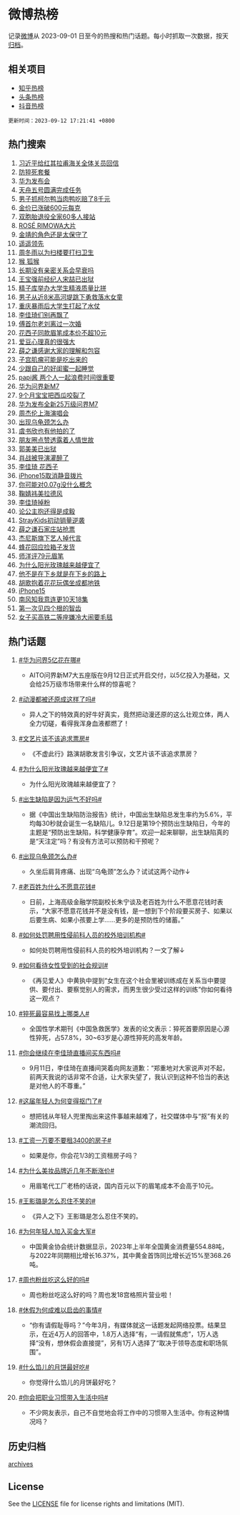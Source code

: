 # 微博热榜

记录[微博](https://www.weibo.com)从 2023-09-01 日至今的热搜和热门话题。每小时抓取一次数据，按天[归档](archives)。

## 相关项目

- [知乎热榜](https://github.com/hotarchive/zhihu)
- [头条热榜](https://github.com/hotarchive/toutiao)
- [抖音热榜](https://github.com/hotarchive/douyin)


`更新时间：2023-09-12 17:21:41 +0800`

## 热门搜索

1. [习近平给红其拉甫海关全体关员回信](https://m.weibo.cn/search?containerid=100103type%3D1%26t%3D10%26q%3D%23%E4%B9%A0%E8%BF%91%E5%B9%B3%E7%BB%99%E7%BA%A2%E5%85%B6%E6%8B%89%E7%94%AB%E6%B5%B7%E5%85%B3%E5%85%A8%E4%BD%93%E5%85%B3%E5%91%98%E5%9B%9E%E4%BF%A1%23&stream_entry_id=51&isnewpage=1&extparam=seat%3D1%26dgr%3D0%26c_type%3D51%26cate%3D10103%26stream_entry_id%3D51%26pos%3D0%26filter_type%3Drealtimehot%26display_time%3D1694510500%26pre_seqid%3D1694510500071032672164)
1. [防猝死套餐](https://m.weibo.cn/search?containerid=100103type%3D1%26t%3D10%26q%3D%E9%98%B2%E7%8C%9D%E6%AD%BB%E5%A5%97%E9%A4%90&stream_entry_id=31&isnewpage=1&extparam=seat%3D1%26dgr%3D0%26pos%3D0%26band_rank%3D1%26stream_entry_id%3D31%26lcate%3D5001%26filter_type%3Drealtimehot%26c_type%3D31%26q%3D%25E9%2598%25B2%25E7%258C%259D%25E6%25AD%25BB%25E5%25A5%2597%25E9%25A4%2590%26flag%3D16%26cate%3D5001%26realpos%3D1%26display_time%3D1694510500%26pre_seqid%3D1694510500071032672164)
1. [华为发布会](https://m.weibo.cn/search?containerid=100103type%3D1%26t%3D10%26q%3D%E5%8D%8E%E4%B8%BA%E5%8F%91%E5%B8%83%E4%BC%9A&stream_entry_id=31&isnewpage=1&extparam=seat%3D1%26dgr%3D0%26pos%3D1%26band_rank%3D2%26stream_entry_id%3D31%26lcate%3D5001%26filter_type%3Drealtimehot%26c_type%3D31%26q%3D%25E5%258D%258E%25E4%25B8%25BA%25E5%258F%2591%25E5%25B8%2583%25E4%25BC%259A%26flag%3D16%26cate%3D5001%26realpos%3D2%26display_time%3D1694510500%26pre_seqid%3D1694510500071032672164)
1. [天舟五号圆满完成任务](https://m.weibo.cn/search?containerid=100103type%3D1%26t%3D10%26q%3D%23%E5%A4%A9%E8%88%9F%E4%BA%94%E5%8F%B7%E5%9C%86%E6%BB%A1%E5%AE%8C%E6%88%90%E4%BB%BB%E5%8A%A1%23&stream_entry_id=31&isnewpage=1&extparam=seat%3D1%26dgr%3D0%26pos%3D2%26band_rank%3D3%26stream_entry_id%3D31%26lcate%3D5001%26filter_type%3Drealtimehot%26c_type%3D31%26q%3D%2523%25E5%25A4%25A9%25E8%2588%259F%25E4%25BA%2594%25E5%258F%25B7%25E5%259C%2586%25E6%25BB%25A1%25E5%25AE%258C%25E6%2588%2590%25E4%25BB%25BB%25E5%258A%25A1%2523%26flag%3D0%26cate%3D5001%26realpos%3D3%26display_time%3D1694510500%26pre_seqid%3D1694510500071032672164)
1. [男子抓柯尔鸭当肉鸭吃赔了8千元](https://m.weibo.cn/search?containerid=100103type%3D1%26t%3D10%26q%3D%23%E7%94%B7%E5%AD%90%E6%8A%93%E6%9F%AF%E5%B0%94%E9%B8%AD%E5%BD%93%E8%82%89%E9%B8%AD%E5%90%83%E8%B5%94%E4%BA%868%E5%8D%83%E5%85%83%23&stream_entry_id=31&isnewpage=1&extparam=seat%3D1%26dgr%3D0%26pos%3D3%26band_rank%3D4%26stream_entry_id%3D31%26lcate%3D5001%26filter_type%3Drealtimehot%26c_type%3D31%26q%3D%2523%25E7%2594%25B7%25E5%25AD%2590%25E6%258A%2593%25E6%259F%25AF%25E5%25B0%2594%25E9%25B8%25AD%25E5%25BD%2593%25E8%2582%2589%25E9%25B8%25AD%25E5%2590%2583%25E8%25B5%2594%25E4%25BA%25868%25E5%258D%2583%25E5%2585%2583%2523%26flag%3D1%26cate%3D5001%26realpos%3D4%26display_time%3D1694510500%26pre_seqid%3D1694510500071032672164)
1. [金价已涨破600元每克](https://m.weibo.cn/search?containerid=100103type%3D1%26t%3D10%26q%3D%23%E9%87%91%E4%BB%B7%E5%B7%B2%E6%B6%A8%E7%A0%B4600%E5%85%83%E6%AF%8F%E5%85%8B%23&stream_entry_id=31&isnewpage=1&extparam=seat%3D1%26dgr%3D0%26pos%3D4%26band_rank%3D5%26stream_entry_id%3D31%26lcate%3D5001%26filter_type%3Drealtimehot%26c_type%3D31%26q%3D%2523%25E9%2587%2591%25E4%25BB%25B7%25E5%25B7%25B2%25E6%25B6%25A8%25E7%25A0%25B4600%25E5%2585%2583%25E6%25AF%258F%25E5%2585%258B%2523%26flag%3D0%26cate%3D5001%26realpos%3D5%26display_time%3D1694510500%26pre_seqid%3D1694510500071032672164)
1. [双胞胎退役全家60多人接站](https://m.weibo.cn/search?containerid=100103type%3D1%26t%3D10%26q%3D%23%E5%8F%8C%E8%83%9E%E8%83%8E%E9%80%80%E5%BD%B9%E5%85%A8%E5%AE%B660%E5%A4%9A%E4%BA%BA%E6%8E%A5%E7%AB%99%23&stream_entry_id=31&isnewpage=1&extparam=seat%3D1%26dgr%3D0%26pos%3D5%26band_rank%3D6%26stream_entry_id%3D31%26lcate%3D5001%26filter_type%3Drealtimehot%26c_type%3D31%26q%3D%2523%25E5%258F%258C%25E8%2583%259E%25E8%2583%258E%25E9%2580%2580%25E5%25BD%25B9%25E5%2585%25A8%25E5%25AE%25B660%25E5%25A4%259A%25E4%25BA%25BA%25E6%258E%25A5%25E7%25AB%2599%2523%26flag%3D32768%26cate%3D5001%26realpos%3D6%26display_time%3D1694510500%26pre_seqid%3D1694510500071032672164)
1. [ROSÉ RIMOWA大片](https://m.weibo.cn/search?containerid=100103type%3D1%26t%3D10%26q%3D%23ROS%C3%89+RIMOWA%E5%A4%A7%E7%89%87%23&stream_entry_id=31&isnewpage=1&extparam=seat%3D1%26dgr%3D0%26pos%3D6%26band_rank%3D7%26is_ad_pos%3D1%26stream_entry_id%3D31%26lcate%3D5001%26filter_type%3Drealtimehot%26topic_ad%3D1%26c_type%3D31%26q%3D%2523ROS%25C3%2589%2520RIMOWA%25E5%25A4%25A7%25E7%2589%2587%2523%26cate%3D5001%26adid%3D203102%26display_time%3D1694510500%26pre_seqid%3D1694510500071032672164)
1. [金靖的角色还是太保守了](https://m.weibo.cn/search?containerid=100103type%3D1%26t%3D10%26q%3D%E9%87%91%E9%9D%96%E7%9A%84%E8%A7%92%E8%89%B2%E8%BF%98%E6%98%AF%E5%A4%AA%E4%BF%9D%E5%AE%88%E4%BA%86&stream_entry_id=31&isnewpage=1&extparam=seat%3D1%26dgr%3D0%26pos%3D7%26band_rank%3D7%26stream_entry_id%3D31%26lcate%3D5001%26filter_type%3Drealtimehot%26c_type%3D31%26q%3D%25E9%2587%2591%25E9%259D%2596%25E7%259A%2584%25E8%25A7%2592%25E8%2589%25B2%25E8%25BF%2598%25E6%2598%25AF%25E5%25A4%25AA%25E4%25BF%259D%25E5%25AE%2588%25E4%25BA%2586%26flag%3D1%26cate%3D5001%26realpos%3D7%26display_time%3D1694510500%26pre_seqid%3D1694510500071032672164)
1. [遥遥领先](https://m.weibo.cn/search?containerid=100103type%3D1%26t%3D10%26q%3D%E9%81%A5%E9%81%A5%E9%A2%86%E5%85%88&stream_entry_id=31&isnewpage=1&extparam=seat%3D1%26dgr%3D0%26pos%3D8%26band_rank%3D8%26stream_entry_id%3D31%26lcate%3D5001%26filter_type%3Drealtimehot%26c_type%3D31%26q%3D%25E9%2581%25A5%25E9%2581%25A5%25E9%25A2%2586%25E5%2585%2588%26flag%3D1%26cate%3D5001%26realpos%3D8%26display_time%3D1694510500%26pre_seqid%3D1694510500071032672164)
1. [周冬雨以为扫楼要打扫卫生](https://m.weibo.cn/search?containerid=100103type%3D1%26t%3D10%26q%3D%23%E5%91%A8%E5%86%AC%E9%9B%A8%E4%BB%A5%E4%B8%BA%E6%89%AB%E6%A5%BC%E8%A6%81%E6%89%93%E6%89%AB%E5%8D%AB%E7%94%9F%23&stream_entry_id=31&isnewpage=1&extparam=seat%3D1%26dgr%3D0%26pos%3D9%26band_rank%3D9%26stream_entry_id%3D31%26lcate%3D5001%26filter_type%3Drealtimehot%26c_type%3D31%26q%3D%2523%25E5%2591%25A8%25E5%2586%25AC%25E9%259B%25A8%25E4%25BB%25A5%25E4%25B8%25BA%25E6%2589%25AB%25E6%25A5%25BC%25E8%25A6%2581%25E6%2589%2593%25E6%2589%25AB%25E5%258D%25AB%25E7%2594%259F%2523%26flag%3D0%26cate%3D5001%26realpos%3D9%26display_time%3D1694510500%26pre_seqid%3D1694510500071032672164)
1. [猴 狐猴](https://m.weibo.cn/search?containerid=100103type%3D1%26t%3D10%26q%3D%E7%8C%B4+%E7%8B%90%E7%8C%B4&stream_entry_id=31&isnewpage=1&extparam=seat%3D1%26dgr%3D0%26pos%3D10%26band_rank%3D10%26stream_entry_id%3D31%26lcate%3D5001%26filter_type%3Drealtimehot%26c_type%3D31%26q%3D%25E7%258C%25B4%2520%25E7%258B%2590%25E7%258C%25B4%26flag%3D0%26cate%3D5001%26realpos%3D10%26display_time%3D1694510500%26pre_seqid%3D1694510500071032672164)
1. [长期没有亲密关系会早衰吗](https://m.weibo.cn/search?containerid=100103type%3D1%26t%3D10%26q%3D%E9%95%BF%E6%9C%9F%E6%B2%A1%E6%9C%89%E4%BA%B2%E5%AF%86%E5%85%B3%E7%B3%BB%E4%BC%9A%E6%97%A9%E8%A1%B0%E5%90%97&stream_entry_id=31&isnewpage=1&extparam=seat%3D1%26dgr%3D0%26pos%3D11%26band_rank%3D11%26stream_entry_id%3D31%26lcate%3D5001%26filter_type%3Drealtimehot%26c_type%3D31%26q%3D%25E9%2595%25BF%25E6%259C%259F%25E6%25B2%25A1%25E6%259C%2589%25E4%25BA%25B2%25E5%25AF%2586%25E5%2585%25B3%25E7%25B3%25BB%25E4%25BC%259A%25E6%2597%25A9%25E8%25A1%25B0%25E5%2590%2597%26flag%3D2%26cate%3D5001%26realpos%3D11%26display_time%3D1694510500%26pre_seqid%3D1694510500071032672164)
1. [王宝强前经纪人宋喆已出狱](https://m.weibo.cn/search?containerid=100103type%3D1%26t%3D10%26q%3D%23%E7%8E%8B%E5%AE%9D%E5%BC%BA%E5%89%8D%E7%BB%8F%E7%BA%AA%E4%BA%BA%E5%AE%8B%E5%96%86%E5%B7%B2%E5%87%BA%E7%8B%B1%23&stream_entry_id=31&isnewpage=1&extparam=seat%3D1%26dgr%3D0%26pos%3D12%26band_rank%3D12%26stream_entry_id%3D31%26lcate%3D5001%26filter_type%3Drealtimehot%26c_type%3D31%26q%3D%2523%25E7%258E%258B%25E5%25AE%259D%25E5%25BC%25BA%25E5%2589%258D%25E7%25BB%258F%25E7%25BA%25AA%25E4%25BA%25BA%25E5%25AE%258B%25E5%2596%2586%25E5%25B7%25B2%25E5%2587%25BA%25E7%258B%25B1%2523%26flag%3D2%26cate%3D5001%26realpos%3D12%26display_time%3D1694510500%26pre_seqid%3D1694510500071032672164)
1. [精子库举办大学生精液质量比拼](https://m.weibo.cn/search?containerid=100103type%3D1%26t%3D10%26q%3D%23%E7%B2%BE%E5%AD%90%E5%BA%93%E4%B8%BE%E5%8A%9E%E5%A4%A7%E5%AD%A6%E7%94%9F%E7%B2%BE%E6%B6%B2%E8%B4%A8%E9%87%8F%E6%AF%94%E6%8B%BC%23&stream_entry_id=31&isnewpage=1&extparam=seat%3D1%26dgr%3D0%26pos%3D13%26band_rank%3D13%26stream_entry_id%3D31%26lcate%3D5001%26filter_type%3Drealtimehot%26c_type%3D31%26q%3D%2523%25E7%25B2%25BE%25E5%25AD%2590%25E5%25BA%2593%25E4%25B8%25BE%25E5%258A%259E%25E5%25A4%25A7%25E5%25AD%25A6%25E7%2594%259F%25E7%25B2%25BE%25E6%25B6%25B2%25E8%25B4%25A8%25E9%2587%258F%25E6%25AF%2594%25E6%258B%25BC%2523%26flag%3D2%26cate%3D5001%26realpos%3D13%26display_time%3D1694510500%26pre_seqid%3D1694510500071032672164)
1. [男子从近8米高河堤跳下勇救落水女童](https://m.weibo.cn/search?containerid=100103type%3D1%26t%3D10%26q%3D%23%E7%94%B7%E5%AD%90%E4%BB%8E%E8%BF%918%E7%B1%B3%E9%AB%98%E6%B2%B3%E5%A0%A4%E8%B7%B3%E4%B8%8B%E5%8B%87%E6%95%91%E8%90%BD%E6%B0%B4%E5%A5%B3%E7%AB%A5%23&stream_entry_id=31&isnewpage=1&extparam=seat%3D1%26dgr%3D0%26pos%3D14%26band_rank%3D14%26stream_entry_id%3D31%26lcate%3D5001%26filter_type%3Drealtimehot%26c_type%3D31%26q%3D%2523%25E7%2594%25B7%25E5%25AD%2590%25E4%25BB%258E%25E8%25BF%25918%25E7%25B1%25B3%25E9%25AB%2598%25E6%25B2%25B3%25E5%25A0%25A4%25E8%25B7%25B3%25E4%25B8%258B%25E5%258B%2587%25E6%2595%2591%25E8%2590%25BD%25E6%25B0%25B4%25E5%25A5%25B3%25E7%25AB%25A5%2523%26flag%3D32768%26cate%3D5001%26realpos%3D14%26display_time%3D1694510500%26pre_seqid%3D1694510500071032672164)
1. [重庆暴雨后大学生打起了水仗](https://m.weibo.cn/search?containerid=100103type%3D1%26t%3D10%26q%3D%23%E9%87%8D%E5%BA%86%E6%9A%B4%E9%9B%A8%E5%90%8E%E5%A4%A7%E5%AD%A6%E7%94%9F%E6%89%93%E8%B5%B7%E4%BA%86%E6%B0%B4%E4%BB%97%23&stream_entry_id=31&isnewpage=1&extparam=seat%3D1%26dgr%3D0%26pos%3D15%26band_rank%3D15%26stream_entry_id%3D31%26lcate%3D5001%26filter_type%3Drealtimehot%26c_type%3D31%26q%3D%2523%25E9%2587%258D%25E5%25BA%2586%25E6%259A%25B4%25E9%259B%25A8%25E5%2590%258E%25E5%25A4%25A7%25E5%25AD%25A6%25E7%2594%259F%25E6%2589%2593%25E8%25B5%25B7%25E4%25BA%2586%25E6%25B0%25B4%25E4%25BB%2597%2523%26flag%3D0%26cate%3D5001%26realpos%3D15%26display_time%3D1694510500%26pre_seqid%3D1694510500071032672164)
1. [李佳琦们别再飘了](https://m.weibo.cn/search?containerid=100103type%3D1%26t%3D10%26q%3D%23%E6%9D%8E%E4%BD%B3%E7%90%A6%E4%BB%AC%E5%88%AB%E5%86%8D%E9%A3%98%E4%BA%86%23&stream_entry_id=31&isnewpage=1&extparam=seat%3D1%26dgr%3D0%26pos%3D16%26band_rank%3D16%26stream_entry_id%3D31%26lcate%3D5001%26filter_type%3Drealtimehot%26c_type%3D31%26q%3D%2523%25E6%259D%258E%25E4%25BD%25B3%25E7%2590%25A6%25E4%25BB%25AC%25E5%2588%25AB%25E5%2586%258D%25E9%25A3%2598%25E4%25BA%2586%2523%26flag%3D0%26cate%3D5001%26realpos%3D16%26display_time%3D1694510500%26pre_seqid%3D1694510500071032672164)
1. [傅首尔老刘离过一次婚](https://m.weibo.cn/search?containerid=100103type%3D1%26t%3D10%26q%3D%23%E5%82%85%E9%A6%96%E5%B0%94%E8%80%81%E5%88%98%E7%A6%BB%E8%BF%87%E4%B8%80%E6%AC%A1%E5%A9%9A%23&stream_entry_id=31&isnewpage=1&extparam=seat%3D1%26dgr%3D0%26pos%3D17%26band_rank%3D17%26stream_entry_id%3D31%26lcate%3D5001%26filter_type%3Drealtimehot%26c_type%3D31%26q%3D%2523%25E5%2582%2585%25E9%25A6%2596%25E5%25B0%2594%25E8%2580%2581%25E5%2588%2598%25E7%25A6%25BB%25E8%25BF%2587%25E4%25B8%2580%25E6%25AC%25A1%25E5%25A9%259A%2523%26flag%3D0%26cate%3D5001%26realpos%3D17%26display_time%3D1694510500%26pre_seqid%3D1694510500071032672164)
1. [花西子同款眉笔成本价不超10元](https://m.weibo.cn/search?containerid=100103type%3D1%26t%3D10%26q%3D%23%E8%8A%B1%E8%A5%BF%E5%AD%90%E5%90%8C%E6%AC%BE%E7%9C%89%E7%AC%94%E6%88%90%E6%9C%AC%E4%BB%B7%E4%B8%8D%E8%B6%8510%E5%85%83%23&stream_entry_id=31&isnewpage=1&extparam=seat%3D1%26dgr%3D0%26pos%3D18%26band_rank%3D18%26stream_entry_id%3D31%26lcate%3D5001%26filter_type%3Drealtimehot%26c_type%3D31%26q%3D%2523%25E8%258A%25B1%25E8%25A5%25BF%25E5%25AD%2590%25E5%2590%258C%25E6%25AC%25BE%25E7%259C%2589%25E7%25AC%2594%25E6%2588%2590%25E6%259C%25AC%25E4%25BB%25B7%25E4%25B8%258D%25E8%25B6%258510%25E5%2585%2583%2523%26flag%3D1%26cate%3D5001%26realpos%3D18%26display_time%3D1694510500%26pre_seqid%3D1694510500071032672164)
1. [爱豆心理真的很强大](https://m.weibo.cn/search?containerid=100103type%3D1%26t%3D10%26q%3D%E7%88%B1%E8%B1%86%E5%BF%83%E7%90%86%E7%9C%9F%E7%9A%84%E5%BE%88%E5%BC%BA%E5%A4%A7&stream_entry_id=31&isnewpage=1&extparam=seat%3D1%26dgr%3D0%26pos%3D19%26band_rank%3D19%26stream_entry_id%3D31%26lcate%3D5001%26filter_type%3Drealtimehot%26c_type%3D31%26q%3D%25E7%2588%25B1%25E8%25B1%2586%25E5%25BF%2583%25E7%2590%2586%25E7%259C%259F%25E7%259A%2584%25E5%25BE%2588%25E5%25BC%25BA%25E5%25A4%25A7%26flag%3D1%26cate%3D5001%26realpos%3D19%26display_time%3D1694510500%26pre_seqid%3D1694510500071032672164)
1. [薛之谦感谢大家的理解和包容](https://m.weibo.cn/search?containerid=100103type%3D1%26t%3D10%26q%3D%23%E8%96%9B%E4%B9%8B%E8%B0%A6%E6%84%9F%E8%B0%A2%E5%A4%A7%E5%AE%B6%E7%9A%84%E7%90%86%E8%A7%A3%E5%92%8C%E5%8C%85%E5%AE%B9%23&stream_entry_id=31&isnewpage=1&extparam=seat%3D1%26dgr%3D0%26pos%3D20%26band_rank%3D20%26stream_entry_id%3D31%26lcate%3D5001%26filter_type%3Drealtimehot%26c_type%3D31%26q%3D%2523%25E8%2596%259B%25E4%25B9%258B%25E8%25B0%25A6%25E6%2584%259F%25E8%25B0%25A2%25E5%25A4%25A7%25E5%25AE%25B6%25E7%259A%2584%25E7%2590%2586%25E8%25A7%25A3%25E5%2592%258C%25E5%258C%2585%25E5%25AE%25B9%2523%26flag%3D1%26cate%3D5001%26realpos%3D20%26display_time%3D1694510500%26pre_seqid%3D1694510500071032672164)
1. [子宫肌瘤可能是吃出来的](https://m.weibo.cn/search?containerid=100103type%3D1%26t%3D10%26q%3D%23%E5%AD%90%E5%AE%AB%E8%82%8C%E7%98%A4%E5%8F%AF%E8%83%BD%E6%98%AF%E5%90%83%E5%87%BA%E6%9D%A5%E7%9A%84%23&stream_entry_id=31&isnewpage=1&extparam=seat%3D1%26dgr%3D0%26pos%3D21%26band_rank%3D21%26stream_entry_id%3D31%26lcate%3D5001%26filter_type%3Drealtimehot%26c_type%3D31%26q%3D%2523%25E5%25AD%2590%25E5%25AE%25AB%25E8%2582%258C%25E7%2598%25A4%25E5%258F%25AF%25E8%2583%25BD%25E6%2598%25AF%25E5%2590%2583%25E5%2587%25BA%25E6%259D%25A5%25E7%259A%2584%2523%26flag%3D1%26cate%3D5001%26realpos%3D21%26display_time%3D1694510500%26pre_seqid%3D1694510500071032672164)
1. [少跟自己的好闺蜜一起睡觉](https://m.weibo.cn/search?containerid=100103type%3D1%26t%3D10%26q%3D%E5%B0%91%E8%B7%9F%E8%87%AA%E5%B7%B1%E7%9A%84%E5%A5%BD%E9%97%BA%E8%9C%9C%E4%B8%80%E8%B5%B7%E7%9D%A1%E8%A7%89&stream_entry_id=31&isnewpage=1&extparam=seat%3D1%26dgr%3D0%26pos%3D22%26band_rank%3D22%26stream_entry_id%3D31%26lcate%3D5001%26filter_type%3Drealtimehot%26c_type%3D31%26q%3D%25E5%25B0%2591%25E8%25B7%259F%25E8%2587%25AA%25E5%25B7%25B1%25E7%259A%2584%25E5%25A5%25BD%25E9%2597%25BA%25E8%259C%259C%25E4%25B8%2580%25E8%25B5%25B7%25E7%259D%25A1%25E8%25A7%2589%26flag%3D1%26cate%3D5001%26realpos%3D22%26display_time%3D1694510500%26pre_seqid%3D1694510500071032672164)
1. [papi酱 两个人一起浪费时间很重要](https://m.weibo.cn/search?containerid=100103type%3D1%26t%3D10%26q%3Dpapi%E9%85%B1+%E4%B8%A4%E4%B8%AA%E4%BA%BA%E4%B8%80%E8%B5%B7%E6%B5%AA%E8%B4%B9%E6%97%B6%E9%97%B4%E5%BE%88%E9%87%8D%E8%A6%81&stream_entry_id=31&isnewpage=1&extparam=seat%3D1%26dgr%3D0%26pos%3D23%26band_rank%3D23%26stream_entry_id%3D31%26lcate%3D5001%26filter_type%3Drealtimehot%26c_type%3D31%26q%3Dpapi%25E9%2585%25B1%2520%25E4%25B8%25A4%25E4%25B8%25AA%25E4%25BA%25BA%25E4%25B8%2580%25E8%25B5%25B7%25E6%25B5%25AA%25E8%25B4%25B9%25E6%2597%25B6%25E9%2597%25B4%25E5%25BE%2588%25E9%2587%258D%25E8%25A6%2581%26flag%3D0%26cate%3D5001%26realpos%3D23%26display_time%3D1694510500%26pre_seqid%3D1694510500071032672164)
1. [华为问界新M7](https://m.weibo.cn/search?containerid=100103type%3D1%26t%3D10%26q%3D%E5%8D%8E%E4%B8%BA%E9%97%AE%E7%95%8C%E6%96%B0M7&stream_entry_id=31&isnewpage=1&extparam=seat%3D1%26dgr%3D0%26pos%3D24%26band_rank%3D24%26stream_entry_id%3D31%26lcate%3D5001%26filter_type%3Drealtimehot%26c_type%3D31%26q%3D%25E5%258D%258E%25E4%25B8%25BA%25E9%2597%25AE%25E7%2595%258C%25E6%2596%25B0M7%26flag%3D0%26cate%3D5001%26realpos%3D24%26display_time%3D1694510500%26pre_seqid%3D1694510500071032672164)
1. [9个月宝宝把西瓜咬裂了](https://m.weibo.cn/search?containerid=100103type%3D1%26t%3D10%26q%3D%239%E4%B8%AA%E6%9C%88%E5%AE%9D%E5%AE%9D%E6%8A%8A%E8%A5%BF%E7%93%9C%E5%92%AC%E8%A3%82%E4%BA%86%23&stream_entry_id=31&isnewpage=1&extparam=seat%3D1%26dgr%3D0%26pos%3D25%26band_rank%3D25%26stream_entry_id%3D31%26lcate%3D5001%26filter_type%3Drealtimehot%26c_type%3D31%26q%3D%25239%25E4%25B8%25AA%25E6%259C%2588%25E5%25AE%259D%25E5%25AE%259D%25E6%258A%258A%25E8%25A5%25BF%25E7%2593%259C%25E5%2592%25AC%25E8%25A3%2582%25E4%25BA%2586%2523%26flag%3D1%26cate%3D5001%26realpos%3D25%26display_time%3D1694510500%26pre_seqid%3D1694510500071032672164)
1. [华为发布全新25万级问界M7](https://m.weibo.cn/search?containerid=100103type%3D1%26t%3D10%26q%3D%23%E5%8D%8E%E4%B8%BA%E5%8F%91%E5%B8%83%E5%85%A8%E6%96%B025%E4%B8%87%E7%BA%A7%E9%97%AE%E7%95%8CM7%23&stream_entry_id=31&isnewpage=1&extparam=seat%3D1%26dgr%3D0%26pos%3D26%26band_rank%3D26%26stream_entry_id%3D31%26lcate%3D5001%26filter_type%3Drealtimehot%26c_type%3D31%26q%3D%2523%25E5%258D%258E%25E4%25B8%25BA%25E5%258F%2591%25E5%25B8%2583%25E5%2585%25A8%25E6%2596%25B025%25E4%25B8%2587%25E7%25BA%25A7%25E9%2597%25AE%25E7%2595%258CM7%2523%26flag%3D0%26cate%3D5001%26adid%3D203112%26realpos%3D26%26display_time%3D1694510500%26pre_seqid%3D1694510500071032672164)
1. [周杰伦上海演唱会](https://m.weibo.cn/search?containerid=100103type%3D1%26t%3D10%26q%3D%E5%91%A8%E6%9D%B0%E4%BC%A6%E4%B8%8A%E6%B5%B7%E6%BC%94%E5%94%B1%E4%BC%9A&stream_entry_id=31&isnewpage=1&extparam=seat%3D1%26dgr%3D0%26pos%3D27%26band_rank%3D27%26stream_entry_id%3D31%26lcate%3D5001%26filter_type%3Drealtimehot%26c_type%3D31%26q%3D%25E5%2591%25A8%25E6%259D%25B0%25E4%25BC%25A6%25E4%25B8%258A%25E6%25B5%25B7%25E6%25BC%2594%25E5%2594%25B1%25E4%25BC%259A%26flag%3D0%26cate%3D5001%26realpos%3D27%26display_time%3D1694510500%26pre_seqid%3D1694510500071032672164)
1. [出现乌龟颈怎么办](https://m.weibo.cn/search?containerid=100103type%3D1%26t%3D10%26q%3D%23%E5%87%BA%E7%8E%B0%E4%B9%8C%E9%BE%9F%E9%A2%88%E6%80%8E%E4%B9%88%E5%8A%9E%23&stream_entry_id=31&isnewpage=1&extparam=seat%3D1%26dgr%3D0%26pos%3D28%26band_rank%3D28%26stream_entry_id%3D31%26lcate%3D5001%26filter_type%3Drealtimehot%26c_type%3D31%26q%3D%2523%25E5%2587%25BA%25E7%258E%25B0%25E4%25B9%258C%25E9%25BE%259F%25E9%25A2%2588%25E6%2580%258E%25E4%25B9%2588%25E5%258A%259E%2523%26flag%3D1%26cate%3D5001%26realpos%3D28%26display_time%3D1694510500%26pre_seqid%3D1694510500071032672164)
1. [虞书欣也有他拍的了](https://m.weibo.cn/search?containerid=100103type%3D1%26t%3D10%26q%3D%E8%99%9E%E4%B9%A6%E6%AC%A3%E4%B9%9F%E6%9C%89%E4%BB%96%E6%8B%8D%E7%9A%84%E4%BA%86&stream_entry_id=31&isnewpage=1&extparam=seat%3D1%26dgr%3D0%26pos%3D29%26band_rank%3D29%26stream_entry_id%3D31%26lcate%3D5001%26filter_type%3Drealtimehot%26c_type%3D31%26q%3D%25E8%2599%259E%25E4%25B9%25A6%25E6%25AC%25A3%25E4%25B9%259F%25E6%259C%2589%25E4%25BB%2596%25E6%258B%258D%25E7%259A%2584%25E4%25BA%2586%26flag%3D0%26cate%3D5001%26realpos%3D29%26display_time%3D1694510500%26pre_seqid%3D1694510500071032672164)
1. [朋友圈点赞透露着人情世故](https://m.weibo.cn/search?containerid=100103type%3D1%26t%3D10%26q%3D%23%E6%9C%8B%E5%8F%8B%E5%9C%88%E7%82%B9%E8%B5%9E%E9%80%8F%E9%9C%B2%E7%9D%80%E4%BA%BA%E6%83%85%E4%B8%96%E6%95%85%23&stream_entry_id=31&isnewpage=1&extparam=seat%3D1%26dgr%3D0%26pos%3D30%26band_rank%3D30%26stream_entry_id%3D31%26lcate%3D5001%26filter_type%3Drealtimehot%26c_type%3D31%26q%3D%2523%25E6%259C%258B%25E5%258F%258B%25E5%259C%2588%25E7%2582%25B9%25E8%25B5%259E%25E9%2580%258F%25E9%259C%25B2%25E7%259D%2580%25E4%25BA%25BA%25E6%2583%2585%25E4%25B8%2596%25E6%2595%2585%2523%26flag%3D0%26cate%3D5001%26realpos%3D30%26display_time%3D1694510500%26pre_seqid%3D1694510500071032672164)
1. [郭美美已出狱](https://m.weibo.cn/search?containerid=100103type%3D1%26t%3D10%26q%3D%23%E9%83%AD%E7%BE%8E%E7%BE%8E%E5%B7%B2%E5%87%BA%E7%8B%B1%23&stream_entry_id=31&isnewpage=1&extparam=seat%3D1%26dgr%3D0%26pos%3D31%26band_rank%3D31%26stream_entry_id%3D31%26lcate%3D5001%26filter_type%3Drealtimehot%26c_type%3D31%26q%3D%2523%25E9%2583%25AD%25E7%25BE%258E%25E7%25BE%258E%25E5%25B7%25B2%25E5%2587%25BA%25E7%258B%25B1%2523%26flag%3D1%26cate%3D5001%26realpos%3D31%26display_time%3D1694510500%26pre_seqid%3D1694510500071032672164)
1. [肖战被导演灌醉了](https://m.weibo.cn/search?containerid=100103type%3D1%26t%3D10%26q%3D%23%E8%82%96%E6%88%98%E8%A2%AB%E5%AF%BC%E6%BC%94%E7%81%8C%E9%86%89%E4%BA%86%23&stream_entry_id=31&isnewpage=1&extparam=seat%3D1%26dgr%3D0%26pos%3D32%26band_rank%3D32%26stream_entry_id%3D31%26lcate%3D5001%26filter_type%3Drealtimehot%26c_type%3D31%26q%3D%2523%25E8%2582%2596%25E6%2588%2598%25E8%25A2%25AB%25E5%25AF%25BC%25E6%25BC%2594%25E7%2581%258C%25E9%2586%2589%25E4%25BA%2586%2523%26flag%3D0%26cate%3D5001%26realpos%3D32%26display_time%3D1694510500%26pre_seqid%3D1694510500071032672164)
1. [李佳琦 花西子](https://m.weibo.cn/search?containerid=100103type%3D1%26t%3D10%26q%3D%E6%9D%8E%E4%BD%B3%E7%90%A6+%E8%8A%B1%E8%A5%BF%E5%AD%90&stream_entry_id=31&isnewpage=1&extparam=seat%3D1%26dgr%3D0%26pos%3D33%26band_rank%3D33%26stream_entry_id%3D31%26lcate%3D5001%26filter_type%3Drealtimehot%26c_type%3D31%26q%3D%25E6%259D%258E%25E4%25BD%25B3%25E7%2590%25A6%2520%25E8%258A%25B1%25E8%25A5%25BF%25E5%25AD%2590%26flag%3D0%26cate%3D5001%26realpos%3D33%26display_time%3D1694510500%26pre_seqid%3D1694510500071032672164)
1. [iPhone15取消静音拨片](https://m.weibo.cn/search?containerid=100103type%3D1%26t%3D10%26q%3D%23iPhone15%E5%8F%96%E6%B6%88%E9%9D%99%E9%9F%B3%E6%8B%A8%E7%89%87%23&stream_entry_id=31&isnewpage=1&extparam=seat%3D1%26dgr%3D0%26pos%3D34%26band_rank%3D34%26stream_entry_id%3D31%26lcate%3D5001%26filter_type%3Drealtimehot%26c_type%3D31%26q%3D%2523iPhone15%25E5%258F%2596%25E6%25B6%2588%25E9%259D%2599%25E9%259F%25B3%25E6%258B%25A8%25E7%2589%2587%2523%26flag%3D0%26cate%3D5001%26realpos%3D34%26display_time%3D1694510500%26pre_seqid%3D1694510500071032672164)
1. [你可能对0.07g没什么概念](https://m.weibo.cn/search?containerid=100103type%3D1%26t%3D10%26q%3D%23%E4%BD%A0%E5%8F%AF%E8%83%BD%E5%AF%B90.07g%E6%B2%A1%E4%BB%80%E4%B9%88%E6%A6%82%E5%BF%B5%23&stream_entry_id=31&isnewpage=1&extparam=seat%3D1%26dgr%3D0%26pos%3D35%26band_rank%3D35%26stream_entry_id%3D31%26lcate%3D5001%26filter_type%3Drealtimehot%26c_type%3D31%26q%3D%2523%25E4%25BD%25A0%25E5%258F%25AF%25E8%2583%25BD%25E5%25AF%25B90.07g%25E6%25B2%25A1%25E4%25BB%2580%25E4%25B9%2588%25E6%25A6%2582%25E5%25BF%25B5%2523%26flag%3D0%26cate%3D5001%26realpos%3D35%26display_time%3D1694510500%26pre_seqid%3D1694510500071032672164)
1. [鞠婧祎美拉德风](https://m.weibo.cn/search?containerid=100103type%3D1%26t%3D10%26q%3D%23%E9%9E%A0%E5%A9%A7%E7%A5%8E%E7%BE%8E%E6%8B%89%E5%BE%B7%E9%A3%8E%23&stream_entry_id=31&isnewpage=1&extparam=seat%3D1%26dgr%3D0%26pos%3D36%26band_rank%3D36%26stream_entry_id%3D31%26lcate%3D5001%26filter_type%3Drealtimehot%26c_type%3D31%26q%3D%2523%25E9%259E%25A0%25E5%25A9%25A7%25E7%25A5%258E%25E7%25BE%258E%25E6%258B%2589%25E5%25BE%25B7%25E9%25A3%258E%2523%26flag%3D0%26cate%3D5001%26realpos%3D36%26display_time%3D1694510500%26pre_seqid%3D1694510500071032672164)
1. [李佳琦掉粉](https://m.weibo.cn/search?containerid=100103type%3D1%26t%3D10%26q%3D%E6%9D%8E%E4%BD%B3%E7%90%A6%E6%8E%89%E7%B2%89&stream_entry_id=31&isnewpage=1&extparam=seat%3D1%26dgr%3D0%26pos%3D37%26band_rank%3D37%26stream_entry_id%3D31%26lcate%3D5001%26filter_type%3Drealtimehot%26c_type%3D31%26q%3D%25E6%259D%258E%25E4%25BD%25B3%25E7%2590%25A6%25E6%258E%2589%25E7%25B2%2589%26flag%3D0%26cate%3D5001%26realpos%3D37%26display_time%3D1694510500%26pre_seqid%3D1694510500071032672164)
1. [论公主抱还得是成毅](https://m.weibo.cn/search?containerid=100103type%3D1%26t%3D10%26q%3D%23%E8%AE%BA%E5%85%AC%E4%B8%BB%E6%8A%B1%E8%BF%98%E5%BE%97%E6%98%AF%E6%88%90%E6%AF%85%23&stream_entry_id=31&isnewpage=1&extparam=seat%3D1%26dgr%3D0%26pos%3D38%26band_rank%3D38%26stream_entry_id%3D31%26lcate%3D5001%26filter_type%3Drealtimehot%26c_type%3D31%26q%3D%2523%25E8%25AE%25BA%25E5%2585%25AC%25E4%25B8%25BB%25E6%258A%25B1%25E8%25BF%2598%25E5%25BE%2597%25E6%2598%25AF%25E6%2588%2590%25E6%25AF%2585%2523%26flag%3D1%26cate%3D5001%26realpos%3D38%26display_time%3D1694510500%26pre_seqid%3D1694510500071032672164)
1. [StrayKids初动销量逆袭](https://m.weibo.cn/search?containerid=100103type%3D1%26t%3D10%26q%3D%23StrayKids%E5%88%9D%E5%8A%A8%E9%94%80%E9%87%8F%E9%80%86%E8%A2%AD%23&stream_entry_id=31&isnewpage=1&extparam=seat%3D1%26dgr%3D0%26pos%3D39%26band_rank%3D39%26stream_entry_id%3D31%26lcate%3D5001%26filter_type%3Drealtimehot%26c_type%3D31%26q%3D%2523StrayKids%25E5%2588%259D%25E5%258A%25A8%25E9%2594%2580%25E9%2587%258F%25E9%2580%2586%25E8%25A2%25AD%2523%26flag%3D1%26cate%3D5001%26realpos%3D39%26display_time%3D1694510500%26pre_seqid%3D1694510500071032672164)
1. [薛之谦石家庄站抢票](https://m.weibo.cn/search?containerid=100103type%3D1%26t%3D10%26q%3D%E8%96%9B%E4%B9%8B%E8%B0%A6%E7%9F%B3%E5%AE%B6%E5%BA%84%E7%AB%99%E6%8A%A2%E7%A5%A8&stream_entry_id=31&isnewpage=1&extparam=seat%3D1%26dgr%3D0%26pos%3D40%26band_rank%3D40%26stream_entry_id%3D31%26lcate%3D5001%26filter_type%3Drealtimehot%26c_type%3D31%26q%3D%25E8%2596%259B%25E4%25B9%258B%25E8%25B0%25A6%25E7%259F%25B3%25E5%25AE%25B6%25E5%25BA%2584%25E7%25AB%2599%25E6%258A%25A2%25E7%25A5%25A8%26flag%3D1%26cate%3D5001%26realpos%3D40%26display_time%3D1694510500%26pre_seqid%3D1694510500071032672164)
1. [杰尼斯旗下艺人掉代言](https://m.weibo.cn/search?containerid=100103type%3D1%26t%3D10%26q%3D%23%E6%9D%B0%E5%B0%BC%E6%96%AF%E6%97%97%E4%B8%8B%E8%89%BA%E4%BA%BA%E6%8E%89%E4%BB%A3%E8%A8%80%23&stream_entry_id=31&isnewpage=1&extparam=seat%3D1%26dgr%3D0%26pos%3D41%26band_rank%3D41%26stream_entry_id%3D31%26lcate%3D5001%26filter_type%3Drealtimehot%26c_type%3D31%26q%3D%2523%25E6%259D%25B0%25E5%25B0%25BC%25E6%2596%25AF%25E6%2597%2597%25E4%25B8%258B%25E8%2589%25BA%25E4%25BA%25BA%25E6%258E%2589%25E4%25BB%25A3%25E8%25A8%2580%2523%26flag%3D1%26cate%3D5001%26realpos%3D41%26display_time%3D1694510500%26pre_seqid%3D1694510500071032672164)
1. [蜂花回应捡箱子发货](https://m.weibo.cn/search?containerid=100103type%3D1%26t%3D10%26q%3D%23%E8%9C%82%E8%8A%B1%E5%9B%9E%E5%BA%94%E6%8D%A1%E7%AE%B1%E5%AD%90%E5%8F%91%E8%B4%A7%23&stream_entry_id=31&isnewpage=1&extparam=seat%3D1%26dgr%3D0%26pos%3D42%26band_rank%3D42%26stream_entry_id%3D31%26lcate%3D5001%26filter_type%3Drealtimehot%26c_type%3D31%26q%3D%2523%25E8%259C%2582%25E8%258A%25B1%25E5%259B%259E%25E5%25BA%2594%25E6%258D%25A1%25E7%25AE%25B1%25E5%25AD%2590%25E5%258F%2591%25E8%25B4%25A7%2523%26flag%3D0%26cate%3D5001%26realpos%3D42%26display_time%3D1694510500%26pre_seqid%3D1694510500071032672164)
1. [师洋评79元眉笔](https://m.weibo.cn/search?containerid=100103type%3D1%26t%3D10%26q%3D%23%E5%B8%88%E6%B4%8B%E8%AF%8479%E5%85%83%E7%9C%89%E7%AC%94%23&stream_entry_id=31&isnewpage=1&extparam=seat%3D1%26dgr%3D0%26pos%3D43%26band_rank%3D43%26stream_entry_id%3D31%26lcate%3D5001%26filter_type%3Drealtimehot%26c_type%3D31%26q%3D%2523%25E5%25B8%2588%25E6%25B4%258B%25E8%25AF%258479%25E5%2585%2583%25E7%259C%2589%25E7%25AC%2594%2523%26flag%3D0%26cate%3D5001%26realpos%3D43%26display_time%3D1694510500%26pre_seqid%3D1694510500071032672164)
1. [为什么阳光玫瑰越来越便宜了](https://m.weibo.cn/search?containerid=100103type%3D1%26t%3D10%26q%3D%23%E4%B8%BA%E4%BB%80%E4%B9%88%E9%98%B3%E5%85%89%E7%8E%AB%E7%91%B0%E8%B6%8A%E6%9D%A5%E8%B6%8A%E4%BE%BF%E5%AE%9C%E4%BA%86%23&stream_entry_id=31&isnewpage=1&extparam=seat%3D1%26dgr%3D0%26pos%3D44%26band_rank%3D44%26stream_entry_id%3D31%26lcate%3D5001%26filter_type%3Drealtimehot%26c_type%3D31%26q%3D%2523%25E4%25B8%25BA%25E4%25BB%2580%25E4%25B9%2588%25E9%2598%25B3%25E5%2585%2589%25E7%258E%25AB%25E7%2591%25B0%25E8%25B6%258A%25E6%259D%25A5%25E8%25B6%258A%25E4%25BE%25BF%25E5%25AE%259C%25E4%25BA%2586%2523%26flag%3D0%26cate%3D5001%26realpos%3D44%26display_time%3D1694510500%26pre_seqid%3D1694510500071032672164)
1. [他不是在下乡就是在下乡的路上](https://m.weibo.cn/search?containerid=100103type%3D1%26t%3D10%26q%3D%23%E4%BB%96%E4%B8%8D%E6%98%AF%E5%9C%A8%E4%B8%8B%E4%B9%A1%E5%B0%B1%E6%98%AF%E5%9C%A8%E4%B8%8B%E4%B9%A1%E7%9A%84%E8%B7%AF%E4%B8%8A%23&stream_entry_id=31&isnewpage=1&extparam=seat%3D1%26dgr%3D0%26pos%3D45%26band_rank%3D45%26stream_entry_id%3D31%26lcate%3D5001%26filter_type%3Drealtimehot%26c_type%3D31%26q%3D%2523%25E4%25BB%2596%25E4%25B8%258D%25E6%2598%25AF%25E5%259C%25A8%25E4%25B8%258B%25E4%25B9%25A1%25E5%25B0%25B1%25E6%2598%25AF%25E5%259C%25A8%25E4%25B8%258B%25E4%25B9%25A1%25E7%259A%2584%25E8%25B7%25AF%25E4%25B8%258A%2523%26flag%3D32768%26cate%3D5001%26realpos%3D45%26display_time%3D1694510500%26pre_seqid%3D1694510500071032672164)
1. [胡歌抱着花花玩偶坐成都地铁](https://m.weibo.cn/search?containerid=100103type%3D1%26t%3D10%26q%3D%23%E8%83%A1%E6%AD%8C%E6%8A%B1%E7%9D%80%E8%8A%B1%E8%8A%B1%E7%8E%A9%E5%81%B6%E5%9D%90%E6%88%90%E9%83%BD%E5%9C%B0%E9%93%81%23&stream_entry_id=31&isnewpage=1&extparam=seat%3D1%26dgr%3D0%26pos%3D46%26band_rank%3D46%26stream_entry_id%3D31%26lcate%3D5001%26filter_type%3Drealtimehot%26c_type%3D31%26q%3D%2523%25E8%2583%25A1%25E6%25AD%258C%25E6%258A%25B1%25E7%259D%2580%25E8%258A%25B1%25E8%258A%25B1%25E7%258E%25A9%25E5%2581%25B6%25E5%259D%2590%25E6%2588%2590%25E9%2583%25BD%25E5%259C%25B0%25E9%2593%2581%2523%26flag%3D0%26cate%3D5001%26realpos%3D46%26display_time%3D1694510500%26pre_seqid%3D1694510500071032672164)
1. [iPhone15](https://m.weibo.cn/search?containerid=100103type%3D1%26t%3D10%26q%3D%23iPhone15%23&stream_entry_id=31&isnewpage=1&extparam=seat%3D1%26dgr%3D0%26pos%3D47%26band_rank%3D47%26stream_entry_id%3D31%26lcate%3D5001%26filter_type%3Drealtimehot%26c_type%3D31%26q%3D%2523iPhone15%2523%26flag%3D0%26cate%3D5001%26realpos%3D47%26display_time%3D1694510500%26pre_seqid%3D1694510500071032672164)
1. [南风知我意连更10天18集](https://m.weibo.cn/search?containerid=100103type%3D1%26t%3D10%26q%3D%23%E5%8D%97%E9%A3%8E%E7%9F%A5%E6%88%91%E6%84%8F%E8%BF%9E%E6%9B%B410%E5%A4%A918%E9%9B%86%23&stream_entry_id=31&isnewpage=1&extparam=seat%3D1%26dgr%3D0%26pos%3D48%26band_rank%3D48%26stream_entry_id%3D31%26lcate%3D5001%26filter_type%3Drealtimehot%26c_type%3D31%26q%3D%2523%25E5%258D%2597%25E9%25A3%258E%25E7%259F%25A5%25E6%2588%2591%25E6%2584%258F%25E8%25BF%259E%25E6%259B%25B410%25E5%25A4%25A918%25E9%259B%2586%2523%26flag%3D0%26cate%3D5001%26realpos%3D48%26display_time%3D1694510500%26pre_seqid%3D1694510500071032672164)
1. [第一次见四个根的智齿](https://m.weibo.cn/search?containerid=100103type%3D1%26t%3D10%26q%3D%23%E7%AC%AC%E4%B8%80%E6%AC%A1%E8%A7%81%E5%9B%9B%E4%B8%AA%E6%A0%B9%E7%9A%84%E6%99%BA%E9%BD%BF%23&stream_entry_id=31&isnewpage=1&extparam=seat%3D1%26dgr%3D0%26pos%3D49%26band_rank%3D49%26stream_entry_id%3D31%26lcate%3D5001%26filter_type%3Drealtimehot%26c_type%3D31%26q%3D%2523%25E7%25AC%25AC%25E4%25B8%2580%25E6%25AC%25A1%25E8%25A7%2581%25E5%259B%259B%25E4%25B8%25AA%25E6%25A0%25B9%25E7%259A%2584%25E6%2599%25BA%25E9%25BD%25BF%2523%26flag%3D0%26cate%3D5001%26realpos%3D49%26display_time%3D1694510500%26pre_seqid%3D1694510500071032672164)
1. [女子买高铁二等座嫌冷大闹要毛毯](https://m.weibo.cn/search?containerid=100103type%3D1%26t%3D10%26q%3D%23%E5%A5%B3%E5%AD%90%E4%B9%B0%E9%AB%98%E9%93%81%E4%BA%8C%E7%AD%89%E5%BA%A7%E5%AB%8C%E5%86%B7%E5%A4%A7%E9%97%B9%E8%A6%81%E6%AF%9B%E6%AF%AF%23&stream_entry_id=31&isnewpage=1&extparam=seat%3D1%26dgr%3D0%26pos%3D50%26band_rank%3D50%26stream_entry_id%3D31%26lcate%3D5001%26filter_type%3Drealtimehot%26c_type%3D31%26q%3D%2523%25E5%25A5%25B3%25E5%25AD%2590%25E4%25B9%25B0%25E9%25AB%2598%25E9%2593%2581%25E4%25BA%258C%25E7%25AD%2589%25E5%25BA%25A7%25E5%25AB%258C%25E5%2586%25B7%25E5%25A4%25A7%25E9%2597%25B9%25E8%25A6%2581%25E6%25AF%259B%25E6%25AF%25AF%2523%26flag%3D0%26cate%3D5001%26realpos%3D50%26display_time%3D1694510500%26pre_seqid%3D1694510500071032672164)

## 热门话题

1. [#华为问界5亿花在哪#](https://m.weibo.cn/search?containerid=231522type%3D1%26t%3D10%26q%3D%23%E5%8D%8E%E4%B8%BA%E9%97%AE%E7%95%8C5%E4%BA%BF%E8%8A%B1%E5%9C%A8%E5%93%AA%23&stream_entry_id=128&isnewpage=1&extparam=seat%3D1%26pos%3D1-0-0%26unitid%3D1694507927935%26c_type%3D128%26dgr%3D0%26cate%3D5004%26lcate%3D5004%26display_time%3D1694510501%26pre_seqid%3D1694510501021032669137)
    - AITO问界新M7大五座版在9月12日正式开启交付，以5亿投入为基础，又会给25万级市场带来什么样的惊喜呢？

1. [#动漫都被还原成这样了吗#](https://m.weibo.cn/search?containerid=231522type%3D1%26t%3D10%26q%3D%23%E5%8A%A8%E6%BC%AB%E9%83%BD%E8%A2%AB%E8%BF%98%E5%8E%9F%E6%88%90%E8%BF%99%E6%A0%B7%E4%BA%86%E5%90%97%23&stream_entry_id=128&isnewpage=1&extparam=seat%3D1%26pos%3D1-0-1%26unitid%3D1694482639636%26c_type%3D128%26dgr%3D0%26cate%3D5004%26lcate%3D5004%26display_time%3D1694510501%26pre_seqid%3D1694510501021032669137)
    - 异人之下的特效真的好牛好真实，竟然把动漫还原的这么壮观立体，两人全力切磋，看得我浑身血液都燃了！

1. [#文艺片该不该追求票房#](https://m.weibo.cn/search?containerid=231522type%3D1%26t%3D10%26q%3D%23%E6%96%87%E8%89%BA%E7%89%87%E8%AF%A5%E4%B8%8D%E8%AF%A5%E8%BF%BD%E6%B1%82%E7%A5%A8%E6%88%BF%23&stream_entry_id=128&isnewpage=1&extparam=seat%3D1%26pos%3D1-0-2%26unitid%3D1694487168663%26c_type%3D128%26dgr%3D0%26cate%3D5004%26lcate%3D5004%26display_time%3D1694510501%26pre_seqid%3D1694510501021032669137)
    - 《不虚此行》路演胡歌发言引争议，文艺片该不该追求票房？

1. [#为什么阳光玫瑰越来越便宜了#](https://m.weibo.cn/search?containerid=231522type%3D1%26t%3D10%26q%3D%23%E4%B8%BA%E4%BB%80%E4%B9%88%E9%98%B3%E5%85%89%E7%8E%AB%E7%91%B0%E8%B6%8A%E6%9D%A5%E8%B6%8A%E4%BE%BF%E5%AE%9C%E4%BA%86%23&stream_entry_id=128&isnewpage=1&extparam=seat%3D1%26pos%3D1-0-3%26unitid%3D1694490445050%26c_type%3D128%26dgr%3D0%26cate%3D5004%26lcate%3D5004%26display_time%3D1694510501%26pre_seqid%3D1694510501021032669137)
    - 为什么阳光玫瑰越来越便宜了？

1. [#出生缺陷是因为运气不好吗#](https://m.weibo.cn/search?containerid=231522type%3D1%26t%3D10%26q%3D%23%E5%87%BA%E7%94%9F%E7%BC%BA%E9%99%B7%E6%98%AF%E5%9B%A0%E4%B8%BA%E8%BF%90%E6%B0%94%E4%B8%8D%E5%A5%BD%E5%90%97%23&stream_entry_id=128&isnewpage=1&extparam=seat%3D1%26pos%3D1-0-4%26unitid%3D1694498585597%26c_type%3D128%26dgr%3D0%26cate%3D5004%26lcate%3D5004%26display_time%3D1694510501%26pre_seqid%3D1694510501021032669137)
    - 据《中国出生缺陷防治报告》统计，中国出生缺陷总发生率约为5.6%，平均每30秒就会诞生一名缺陷儿。9.12日是第19个预防出生缺陷日，今年的主题是“预防出生缺陷，科学健康孕育”。欢迎一起来聊聊，出生缺陷真的是“天注定”吗？有没有方法可以预防和干预呢？

1. [#出现乌龟颈怎么办#](https://m.weibo.cn/search?containerid=231522type%3D1%26t%3D10%26q%3D%23%E5%87%BA%E7%8E%B0%E4%B9%8C%E9%BE%9F%E9%A2%88%E6%80%8E%E4%B9%88%E5%8A%9E%23&stream_entry_id=128&isnewpage=1&extparam=seat%3D1%26pos%3D1-0-5%26unitid%3D1694506372247%26c_type%3D128%26dgr%3D0%26cate%3D5004%26lcate%3D5004%26display_time%3D1694510501%26pre_seqid%3D1694510501021032669137)
    - 久坐后肩背疼痛、出现“乌龟颈”怎么办？试试这两个动作↓

1. [#老百姓为什么不愿意花钱#](https://m.weibo.cn/search?containerid=231522type%3D1%26t%3D10%26q%3D%23%E8%80%81%E7%99%BE%E5%A7%93%E4%B8%BA%E4%BB%80%E4%B9%88%E4%B8%8D%E6%84%BF%E6%84%8F%E8%8A%B1%E9%92%B1%23&stream_entry_id=128&isnewpage=1&extparam=seat%3D1%26pos%3D1-0-6%26unitid%3D1694482937964%26c_type%3D128%26dgr%3D0%26cate%3D5004%26lcate%3D5004%26display_time%3D1694510501%26pre_seqid%3D1694510501021032669137)
    - 日前，上海高级金融学院副校长朱宁谈及老百姓为什么不愿意花钱时表示，“大家不愿意花钱并不是没有钱，是一想到下个阶段要买房子、如果以后要生病、如果小孩要上学……更多的是预防性的储蓄。”

1. [#如何处罚聘用性侵前科人员的校外培训机构#](https://m.weibo.cn/search?containerid=231522type%3D1%26t%3D10%26q%3D%23%E5%A6%82%E4%BD%95%E5%A4%84%E7%BD%9A%E8%81%98%E7%94%A8%E6%80%A7%E4%BE%B5%E5%89%8D%E7%A7%91%E4%BA%BA%E5%91%98%E7%9A%84%E6%A0%A1%E5%A4%96%E5%9F%B9%E8%AE%AD%E6%9C%BA%E6%9E%84%23&stream_entry_id=128&isnewpage=1&extparam=seat%3D1%26pos%3D1-0-7%26unitid%3D1694495572752%26c_type%3D128%26dgr%3D0%26cate%3D5004%26lcate%3D5004%26display_time%3D1694510501%26pre_seqid%3D1694510501021032669137)
    - 如何处罚聘用性侵前科人员的校外培训机构？一文了解↓

1. [#如何看待女性受到的社会规训#](https://m.weibo.cn/search?containerid=231522type%3D1%26t%3D10%26q%3D%23%E5%A6%82%E4%BD%95%E7%9C%8B%E5%BE%85%E5%A5%B3%E6%80%A7%E5%8F%97%E5%88%B0%E7%9A%84%E7%A4%BE%E4%BC%9A%E8%A7%84%E8%AE%AD%23&stream_entry_id=128&isnewpage=1&extparam=seat%3D1%26pos%3D1-0-8%26unitid%3D1694502158945%26c_type%3D128%26dgr%3D0%26cate%3D5004%26lcate%3D5004%26display_time%3D1694510501%26pre_seqid%3D1694510501021032669137)
    - 《再见爱人》中黄执中提到“女生在这个社会里被训练成在关系当中要提供、要付出、要察觉别人的需求，而男生很少受过这样的训练”你如何看待这一观点？

1. [#猝死最容易找上哪类人#](https://m.weibo.cn/search?containerid=231522type%3D1%26t%3D10%26q%3D%23%E7%8C%9D%E6%AD%BB%E6%9C%80%E5%AE%B9%E6%98%93%E6%89%BE%E4%B8%8A%E5%93%AA%E7%B1%BB%E4%BA%BA%23&stream_entry_id=128&isnewpage=1&extparam=seat%3D1%26pos%3D1-0-9%26unitid%3D1694507936566%26c_type%3D128%26dgr%3D0%26cate%3D5004%26lcate%3D5004%26display_time%3D1694510501%26pre_seqid%3D1694510501021032669137)
    - 全国性学术期刊《中国急救医学》发表的论文表示：猝死首要原因是心源性猝死，占57.8%，30~63岁是心源性猝死的高发年龄。

1. [#你会继续在李佳琦直播间买东西吗#](https://m.weibo.cn/search?containerid=231522type%3D1%26t%3D10%26q%3D%23%E4%BD%A0%E4%BC%9A%E7%BB%A7%E7%BB%AD%E5%9C%A8%E6%9D%8E%E4%BD%B3%E7%90%A6%E7%9B%B4%E6%92%AD%E9%97%B4%E4%B9%B0%E4%B8%9C%E8%A5%BF%E5%90%97%23&stream_entry_id=128&isnewpage=1&extparam=seat%3D1%26pos%3D1-0-10%26unitid%3D1694483540625%26c_type%3D128%26dgr%3D0%26cate%3D5004%26lcate%3D5004%26display_time%3D1694510501%26pre_seqid%3D1694510501021032669137)
    - 9月11日，李佳琦在直播间哭着向网友道歉：“郑重地对大家说声对不起，前两天我说的话非常不合适，让大家失望了，我认识到这种不恰当的表达是对他人的不尊重。”

1. [#这届年轻人为何变得抠门了#](https://m.weibo.cn/search?containerid=231522type%3D1%26t%3D10%26q%3D%23%E8%BF%99%E5%B1%8A%E5%B9%B4%E8%BD%BB%E4%BA%BA%E4%B8%BA%E4%BD%95%E5%8F%98%E5%BE%97%E6%8A%A0%E9%97%A8%E4%BA%86%23&stream_entry_id=128&isnewpage=1&extparam=seat%3D1%26pos%3D1-0-11%26unitid%3D1694346725465%26c_type%3D128%26dgr%3D0%26cate%3D5004%26lcate%3D5004%26display_time%3D1694510501%26pre_seqid%3D1694510501021032669137)
    - 想把钱从年轻人兜里掏出来这件事越来越难了，社交媒体中与“抠”有关的潮流回归。

1. [#工资一万要不要租3400的房子#](https://m.weibo.cn/search?containerid=231522type%3D1%26t%3D10%26q%3D%23%E5%B7%A5%E8%B5%84%E4%B8%80%E4%B8%87%E8%A6%81%E4%B8%8D%E8%A6%81%E7%A7%9F3400%E7%9A%84%E6%88%BF%E5%AD%90%23&stream_entry_id=128&isnewpage=1&extparam=seat%3D1%26pos%3D1-0-12%26unitid%3D1694419021815%26c_type%3D128%26dgr%3D0%26cate%3D5004%26lcate%3D5004%26display_time%3D1694510501%26pre_seqid%3D1694510501021032669137)
    - 如果是你，你会花1/3的工资租房子吗？

1. [#为什么美妆品牌近几年不断涨价#](https://m.weibo.cn/search?containerid=231522type%3D1%26t%3D10%26q%3D%23%E4%B8%BA%E4%BB%80%E4%B9%88%E7%BE%8E%E5%A6%86%E5%93%81%E7%89%8C%E8%BF%91%E5%87%A0%E5%B9%B4%E4%B8%8D%E6%96%AD%E6%B6%A8%E4%BB%B7%23&stream_entry_id=128&isnewpage=1&extparam=seat%3D1%26pos%3D1-0-13%26unitid%3D1694494360471%26c_type%3D128%26dgr%3D0%26cate%3D5004%26lcate%3D5004%26display_time%3D1694510501%26pre_seqid%3D1694510501021032669137)
    - 用眉笔代工厂老杨的话说，国内百元以下的眉笔成本不会高于10元。

1. [#王影璐是怎么忍住不笑的#](https://m.weibo.cn/search?containerid=231522type%3D1%26t%3D10%26q%3D%23%E7%8E%8B%E5%BD%B1%E7%92%90%E6%98%AF%E6%80%8E%E4%B9%88%E5%BF%8D%E4%BD%8F%E4%B8%8D%E7%AC%91%E7%9A%84%23&stream_entry_id=128&isnewpage=1&extparam=seat%3D1%26pos%3D1-0-14%26unitid%3D1694501854864%26c_type%3D128%26dgr%3D0%26cate%3D5004%26lcate%3D5004%26display_time%3D1694510501%26pre_seqid%3D1694510501021032669137)
    - 《异人之下》王影璐是怎么忍住不笑的。

1. [#为何年轻人加入买金大军#](https://m.weibo.cn/search?containerid=231522type%3D1%26t%3D10%26q%3D%23%E4%B8%BA%E4%BD%95%E5%B9%B4%E8%BD%BB%E4%BA%BA%E5%8A%A0%E5%85%A5%E4%B9%B0%E9%87%91%E5%A4%A7%E5%86%9B%23&stream_entry_id=128&isnewpage=1&extparam=seat%3D1%26pos%3D1-0-15%26unitid%3D1694504261545%26c_type%3D128%26dgr%3D0%26cate%3D5004%26lcate%3D5004%26display_time%3D1694510501%26pre_seqid%3D1694510501021032669137)
    - 中国黄金协会统计数据显示，2023年上半年全国黄金消费量554.88吨，与2022年同期相比增长16.37%，其中黄金首饰同比增长近15%至368.26吨。

1. [#周也粉丝吃这么好的吗#](https://m.weibo.cn/search?containerid=231522type%3D1%26t%3D10%26q%3D%23%E5%91%A8%E4%B9%9F%E7%B2%89%E4%B8%9D%E5%90%83%E8%BF%99%E4%B9%88%E5%A5%BD%E7%9A%84%E5%90%97%23&stream_entry_id=128&isnewpage=1&extparam=seat%3D1%26pos%3D1-0-16%26unitid%3D1694504264224%26c_type%3D128%26dgr%3D0%26cate%3D5004%26lcate%3D5004%26display_time%3D1694510501%26pre_seqid%3D1694510501021032669137)
    - 周也粉丝吃这么好的吗？周也发18宫格照片营业啦！

1. [#休假为何成难以启齿的事情#](https://m.weibo.cn/search?containerid=231522type%3D1%26t%3D10%26q%3D%23%E4%BC%91%E5%81%87%E4%B8%BA%E4%BD%95%E6%88%90%E9%9A%BE%E4%BB%A5%E5%90%AF%E9%BD%BF%E7%9A%84%E4%BA%8B%E6%83%85%23&stream_entry_id=128&isnewpage=1&extparam=seat%3D1%26pos%3D1-0-17%26unitid%3D1694404330579%26c_type%3D128%26dgr%3D0%26cate%3D5004%26lcate%3D5004%26display_time%3D1694510501%26pre_seqid%3D1694510501021032669137)
    - “你有请假耻辱吗？”今年3月，有媒体就这一话题发起网络投票。结果显示，在近4万人的回答中，1.8万人选择“有，一请假就焦虑”，1万人选择“没有，想休假会直接提”，另有1万人选择了“取决于领导态度和职场氛围”。

1. [#什么馅儿的月饼最好吃#](https://m.weibo.cn/search?containerid=231522type%3D1%26t%3D10%26q%3D%23%E4%BB%80%E4%B9%88%E9%A6%85%E5%84%BF%E7%9A%84%E6%9C%88%E9%A5%BC%E6%9C%80%E5%A5%BD%E5%90%83%23&stream_entry_id=128&isnewpage=1&extparam=seat%3D1%26pos%3D1-0-18%26unitid%3D1694508184601%26c_type%3D128%26dgr%3D0%26cate%3D5004%26lcate%3D5004%26display_time%3D1694510501%26pre_seqid%3D1694510501021032669137)
    - 你觉得什么馅儿的月饼最好吃？

1. [#你会把职业习惯带入生活中吗#](https://m.weibo.cn/search?containerid=231522type%3D1%26t%3D10%26q%3D%23%E4%BD%A0%E4%BC%9A%E6%8A%8A%E8%81%8C%E4%B8%9A%E4%B9%A0%E6%83%AF%E5%B8%A6%E5%85%A5%E7%94%9F%E6%B4%BB%E4%B8%AD%E5%90%97%23&stream_entry_id=128&isnewpage=1&extparam=seat%3D1%26pos%3D1-0-19%26unitid%3D1694507579607%26c_type%3D128%26dgr%3D0%26cate%3D5004%26lcate%3D5004%26display_time%3D1694510501%26pre_seqid%3D1694510501021032669137)
    - 不少网友表示，自己不自觉地会将工作中的习惯带入生活中。你有这种情况吗？


## 历史归档

[archives](archives)

## License

See the [LICENSE](LICENSE) file for license rights and limitations (MIT).
